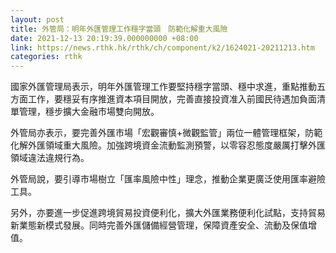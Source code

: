 ```yaml
---
layout: post
title: 外管局：明年外匯管理工作穩字當頭　防範化解重大風險
date: 2021-12-13 20:19:39.000000000 +08:00
link: https://news.rthk.hk/rthk/ch/component/k2/1624021-20211213.htm
categories: rthk
---
```


國家外匯管理局表示，明年外匯管理工作要堅持穩字當頭、穩中求進，重點推動五方面工作，要穩妥有序推進資本項目開放，完善直接投資准入前國民待遇加負面清單管理，穩步擴大金融市場雙向開放。

外管局亦表示，要完善外匯市場「宏觀審慎+微觀監管」兩位一體管理框架，防範化解外匯領域重大風險。加強跨境資金流動監測預警，以零容忍態度嚴厲打擊外匯領域違法違規行為。

外管局說，要引導市場樹立「匯率風險中性」理念，推動企業更廣泛使用匯率避險工具。

另外，亦要進一步促進跨境貿易投資便利化，擴大外匯業務便利化試點，支持貿易新業態新模式發展。同時完善外匯儲備經營管理，保障資產安全、流動及保值增值。

